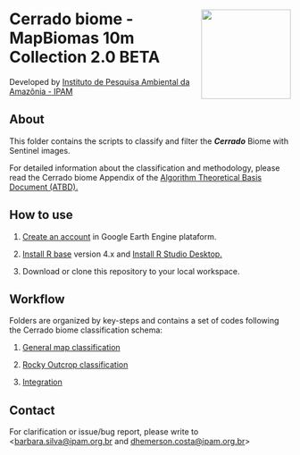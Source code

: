 <div>
    <img src='https://github.com/mapbiomas-brazil/cerrado/blob/mapbiomas60/2-general-map/www/ipam_logo.jpg?raw=true' height='auto' width='160' align='right'>
    <h1>Cerrado biome - MapBiomas 10m Collection 2.0 BETA</h1>
</div>

Developed by [Instituto de Pesquisa Ambiental da Amazônia - IPAM](https://ipam.org.br/)<br>

## About
This folder contains the scripts to classify and filter the ***Cerrado*** Biome with Sentinel images.

For detailed information about the classification and methodology, please read the Cerrado biome Appendix of the [Algorithm Theoretical Basis Document (ATBD).](https://brasil.mapbiomas.org/download-dos-atbds-com-metodo-detalhado/)

## How to use
1. [Create an account](https://signup.earthengine.google.com/) in Google Earth Engine plataform.

2. [Install R base](https://cran.r-project.org/bin/) version 4.x and [Install R Studio Desktop.](https://www.rstudio.com/products/rstudio/download/)

3. Download or clone this repository to your local workspace.

## Workflow
Folders are organized by key-steps and contains a set of codes following the Cerrado biome classification schema:

1. [General map classification](https://github.com/mapbiomas/brazil-cerrado/edit/main/lulc_10m_sentinel/collection_02/1-general-map)

2. [Rocky Outcrop classification](https://github.com/mapbiomas/brazil-cerrado/edit/main/lulc_10m_sentinel/collection_02/2-rocky-outcrop)

3. [Integration](https://github.com/mapbiomas/brazil-cerrado/edit/main/lulc_10m_sentinel/collection_02/3-integration)

## Contact
For clarification or issue/bug report, please write to <barbara.silva@ipam.org.br and dhemerson.costa@ipam.org.br>
